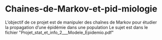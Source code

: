 # Chaines-de-Markov-et-pid-miologie
L’objectif de ce projet est de manipuler des chaînes de Markov pour étudier la propagation d’une épidémie dans une population
Le sujet est dans le fichier "Projet_stat_et_info_2___Modele_Epidemio.pdf"
